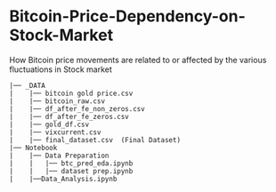 # Bitcoin-Price-Dependency-on-Stock-Market
How Bitcoin price movements are related to or affected by the various fluctuations in Stock market


```
|── _DATA
|    |── bitcoin gold price.csv
|    |── bitcoin_raw.csv
|    |── df_after_fe_non_zeros.csv
|    |── df_after_fe_zeros.csv
|    |── gold_df.csv
|    |── vixcurrent.csv
|    |── final_dataset.csv  (Final Dataset)
|── Notebook
|    |── Data Preparation
|    |   |── btc_pred_eda.ipynb
|    |   |── dataset prep.ipynb
|    |──Data_Analysis.ipynb
```
